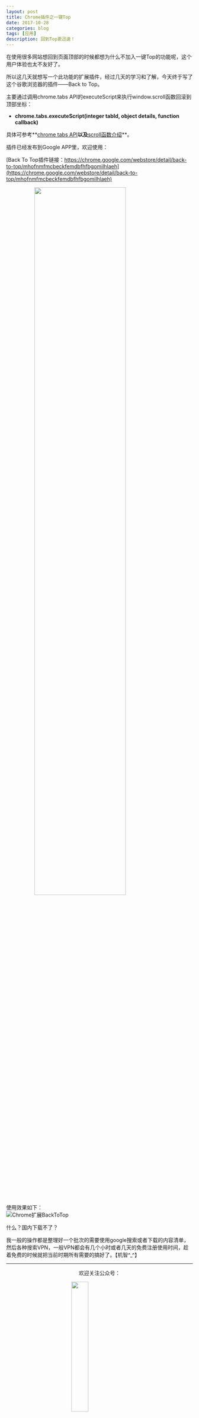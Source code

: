 ```yaml
---
layout: post
title: Chrome插件之一键Top
date: 2017-10-28
categories: blog
tags: [应用]
description: 回到Top更迅速！
---
```


<style>
img{
  display:block;
  margin:0
  auto;
}
</style>

<meta name="referrer" content="never">

在使用很多网站想回到页面顶部的时候都想为什么不加入一键Top的功能呢，这个用户体验也太不友好了。

所以这几天就想写一个此功能的扩展插件，经过几天的学习和了解，今天终于写了这个谷歌浏览器的插件——Back to Top。

主要通过调用chrome.tabs API的executeScript来执行window.scroll函数回滚到顶部坐标：

- **chrome.tabs.executeScript(integer tabId, object details, function callback)**

具体可参考**[chrome tabs API](https://developer.chrome.com/extensions/tabs#method-executeScript)**以及**[scroll函数介绍](https://developer.mozilla.org/en-US/docs/Web/API/Window/scroll)**。

插件已经发布到Google APP里，欢迎使用：

[Back To Top插件链接：https://chrome.google.com/webstore/detail/back-to-top/mhofnmfmcbeckfemdbfhfbgomilhlaeh](https://chrome.google.com/webstore/detail/back-to-top/mhofnmfmcbeckfemdbfhfbgomilhlaeh)

<img src="https://mmbiz.qpic.cn/mmbiz_png/QqiaFS6NT0eDEw9gNsp2fPs4HGY15nTgruacAd8w9ibKhhPW0zMzvHfQibQ2ibyt6YgGt3B5MYNRr0oIXNRQ1C04YQ/0?wx_fmt=png" width="70%" />

使用效果如下：
![Chrome扩展BackToTop][4]

什么？国内下载不了？

我一般的操作都是整理好一个批次的需要使用google搜索或者下载的内容清单，然后各种搜索VPN，一般VPN都会有几个小时或者几天的免费注册使用时间，趁着免费的时候就把当前时期所有需要的搞好了。【机智^_^】

------------
<p align="center">欢迎关注公众号：</p>
<img src="https://mmbiz.qpic.cn/mmbiz_jpg/QqiaFS6NT0eD1g2UjYu4VfCGHmbhgVqOAnNnJQfN7ZhRVUCopYOsfpPtIEB95VNEqu8trAxJXzGDg01ka6z6wzQ/0?wx_fmt=jpeg" width="30%" />

<p align="center">感觉内容不错，读后有收获？欢迎小额赞助：</p>
<img src="https://mmbiz.qpic.cn/mmbiz_jpg/QqiaFS6NT0eAzA577Ce49rCLiby9EtT195GRiaqKCT6QCQ5Weia9OZD72MJz4ABlqAy1gbHepk5hHM464hCiarQRI7w/0?wx_fmt=jpeg" width="30%" />

  [0]: https://mmbiz.qpic.cn/mmbiz_jpg/QqiaFS6NT0eCZ6gG5NJjutfc6ZHJLrS03l9SOZbtcUVZpjg7KpA8mLsSEk8FZjlicsluXXorAoDAKFBIQWDBtr0g/0?wx_fmt=jpeg
  [1]: https://mmbiz.qpic.cn/mmbiz_jpg/QqiaFS6NT0eAoGfjsaJt2NQ0a9AKmrIRoR9gKlX1I78Z4AoPtjyEPM56slw9gAQBdAHjHckbw4h93FvVVATBuLQ/0?wx_fmt=jpeg
  [2]: https://mmbiz.qpic.cn/mmbiz_jpg/QqiaFS6NT0eD3anvFetwgNHv3X1AiaXIzWPvazEMIEralm9vs42XsVfoniaXRCSkSpNpz9icsIYFgq84Eic2whLdAfg/0?wx_fmt=jpeg
  [3]: https://mmbiz.qpic.cn/mmbiz_png/QqiaFS6NT0eDEw9gNsp2fPs4HGY15nTgruacAd8w9ibKhhPW0zMzvHfQibQ2ibyt6YgGt3B5MYNRr0oIXNRQ1C04YQ/0?wx_fmt=png
  [4]: https://mmbiz.qpic.cn/mmbiz_gif/QqiaFS6NT0eDEw9gNsp2fPs4HGY15nTgrd41Wm0f3XnLNTtHgd5yYAN13BbD17nD9C7icl1mXxfEElA4zXctSDyw/0?wx_fmt=gif








